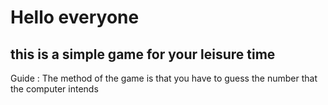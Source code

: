 # Hello everyone 
## this is a simple game for your leisure time

 Guide : The method of the game is that you have to guess the number that the computer intends